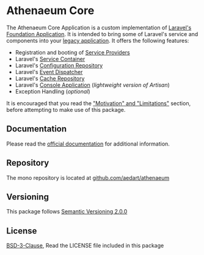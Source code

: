# Athenaeum Core

The Athenaeum Core Application is a custom implementation of [Laravel's Foundation Application](https://github.com/laravel/framework/blob/6.x/src/Illuminate/Contracts/Foundation/Application.php).
It is intended to bring some of Laravel's service and components into your [legacy application](https://en.wikipedia.org/wiki/Legacy_system).
It offers the following features:

- Registration and booting of [Service Providers](https://laravel.com/docs/6.x/providers)
- Laravel's [Service Container](https://laravel.com/docs/6.x/container)
- Laravel's [Configuration Repository](https://laravel.com/docs/6.x/configuration)
- Laravel's [Event Dispatcher](https://laravel.com/docs/6.x/events)
- Laravel's [Cache Repository](https://laravel.com/docs/6.x/cache)
- Laravel's [Console Application](https://laravel.com/docs/6.x/artisan) (_lightweight version of Artisan_)
- Exception Handling (_optional_)

It is encouraged that you read the ["Motivation" and "Limitations"](https://aedart.github.io/athenaeum/current/core/) section, before attempting to make use of this package.

## Documentation

Please read the [official documentation](https://aedart.github.io/athenaeum/) for additional information.

## Repository

The mono repository is located at [github.com/aedart/athenaeum](https://github.com/aedart/athenaeum)

## Versioning

This package follows [Semantic Versioning 2.0.0](http://semver.org/)

## License

[BSD-3-Clause](http://spdx.org/licenses/BSD-3-Clause), Read the LICENSE file included in this package
